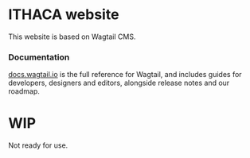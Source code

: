 ITHACA website
=======================

This website is based on Wagtail CMS.

### Documentation

[docs.wagtail.io](http://docs.wagtail.io/) is the full reference for Wagtail, and includes guides for developers, designers and editors, alongside release notes and our roadmap.

# WIP
Not ready for use.
